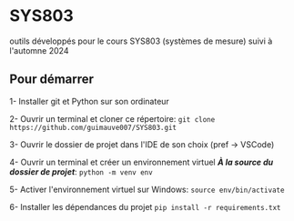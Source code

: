 # SYS803
outils développés pour le cours SYS803 (systèmes de mesure) suivi à l'automne 2024

## Pour démarrer

1- Installer git et Python sur son ordinateur

2- Ouvrir un terminal et cloner ce répertoire:
```git clone https://github.com/guimauve007/SYS803.git```

3- Ouvrir le dossier de projet dans l'IDE de son choix (pref -> VSCode)

4- Ouvrir un terminal et créer un environnement virtuel ***À la source du dossier de projet***:
```python -m venv env```

5- Activer l'environnement virtuel
sur Windows:
```source env/bin/activate```

6- Installer les dépendances du projet
```pip install -r requirements.txt```
